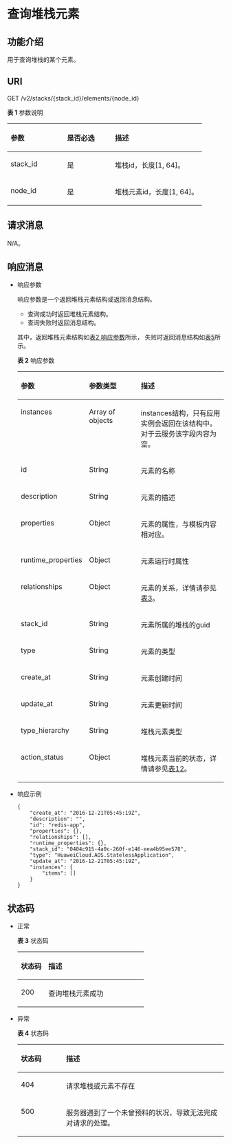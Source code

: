# 查询堆栈元素<a name="aos_02_0029"></a>

## 功能介绍<a name="section1899124619233"></a>

用于查询堆栈的某个元素。

## URI<a name="section8998469237"></a>

GET /v2/stacks/\{stack\_id\}/elements/\{node\_id\}

**表 1**  参数说明

<a name="table09171004442"></a>
<table><thead align="left"><tr id="row39182004413"><th class="cellrowborder" valign="top" width="28.987101289871013%" id="mcps1.2.4.1.1"><p id="p091815018448"><a name="p091815018448"></a><a name="p091815018448"></a>参数</p>
</th>
<th class="cellrowborder" valign="top" width="24.63753624637536%" id="mcps1.2.4.1.2"><p id="p5927519710"><a name="p5927519710"></a><a name="p5927519710"></a>是否必选</p>
</th>
<th class="cellrowborder" valign="top" width="46.375362463753625%" id="mcps1.2.4.1.3"><p id="p15918140124410"><a name="p15918140124410"></a><a name="p15918140124410"></a>描述</p>
</th>
</tr>
</thead>
<tbody><tr id="row1491817024410"><td class="cellrowborder" valign="top" width="28.987101289871013%" headers="mcps1.2.4.1.1 "><p id="p79189004414"><a name="p79189004414"></a><a name="p79189004414"></a>stack_id</p>
</td>
<td class="cellrowborder" valign="top" width="24.63753624637536%" headers="mcps1.2.4.1.2 "><p id="p169271018717"><a name="p169271018717"></a><a name="p169271018717"></a>是</p>
</td>
<td class="cellrowborder" valign="top" width="46.375362463753625%" headers="mcps1.2.4.1.3 "><p id="p1591890184419"><a name="p1591890184419"></a><a name="p1591890184419"></a>堆栈id，长度[1, 64]。</p>
</td>
</tr>
<tr id="row179187018446"><td class="cellrowborder" valign="top" width="28.987101289871013%" headers="mcps1.2.4.1.1 "><p id="p1091830174414"><a name="p1091830174414"></a><a name="p1091830174414"></a>node_id</p>
</td>
<td class="cellrowborder" valign="top" width="24.63753624637536%" headers="mcps1.2.4.1.2 "><p id="p12927171771"><a name="p12927171771"></a><a name="p12927171771"></a>是</p>
</td>
<td class="cellrowborder" valign="top" width="46.375362463753625%" headers="mcps1.2.4.1.3 "><p id="p1491919018448"><a name="p1491919018448"></a><a name="p1491919018448"></a>堆栈元素id，长度[1, 64]。</p>
</td>
</tr>
</tbody>
</table>

## 请求消息<a name="section11100134616230"></a>

N/A。

## 响应消息<a name="section710219465232"></a>

-   响应参数

    响应参数是一个返回堆栈元素结构或返回消息结构。

    -   查询成功时返回堆栈元素结构。
    -   查询失败时返回消息结构。

    其中，返回堆栈元素结构如[表2 响应参数](#table41021546192314)所示， 失败时返回消息结构如[表5](创建模板.md#table104171158104518)所示。

    **表 2**  响应参数

    <a name="table41021546192314"></a>
    <table><thead align="left"><tr id="row17102194612315"><th class="cellrowborder" valign="top" width="25.152515251525152%" id="mcps1.2.4.1.1"><p id="p31021646202310"><a name="p31021646202310"></a><a name="p31021646202310"></a>参数</p>
    </th>
    <th class="cellrowborder" valign="top" width="27.502750275027505%" id="mcps1.2.4.1.2"><p id="p1610317463233"><a name="p1610317463233"></a><a name="p1610317463233"></a>参数类型</p>
    </th>
    <th class="cellrowborder" valign="top" width="47.34473447344734%" id="mcps1.2.4.1.3"><p id="p1103146132314"><a name="p1103146132314"></a><a name="p1103146132314"></a>描述</p>
    </th>
    </tr>
    </thead>
    <tbody><tr id="row13674185552512"><td class="cellrowborder" valign="top" width="25.152515251525152%" headers="mcps1.2.4.1.1 "><p id="p1467515582511"><a name="p1467515582511"></a><a name="p1467515582511"></a>instances</p>
    </td>
    <td class="cellrowborder" valign="top" width="27.502750275027505%" headers="mcps1.2.4.1.2 "><p id="p3263152623110"><a name="p3263152623110"></a><a name="p3263152623110"></a>Array of objects</p>
    </td>
    <td class="cellrowborder" valign="top" width="47.34473447344734%" headers="mcps1.2.4.1.3 "><p id="p1967565512516"><a name="p1967565512516"></a><a name="p1967565512516"></a>instances结构，只有应用实例会返回在该结构中。对于云服务该字段内容为空。</p>
    </td>
    </tr>
    <tr id="row51031046162318"><td class="cellrowborder" valign="top" width="25.152515251525152%" headers="mcps1.2.4.1.1 "><p id="p11970141721614"><a name="p11970141721614"></a><a name="p11970141721614"></a>id</p>
    </td>
    <td class="cellrowborder" valign="top" width="27.502750275027505%" headers="mcps1.2.4.1.2 "><p id="p1490152531219"><a name="p1490152531219"></a><a name="p1490152531219"></a>String</p>
    </td>
    <td class="cellrowborder" valign="top" width="47.34473447344734%" headers="mcps1.2.4.1.3 "><p id="p174911125181217"><a name="p174911125181217"></a><a name="p174911125181217"></a>元素的名称</p>
    </td>
    </tr>
    <tr id="row36081644125416"><td class="cellrowborder" valign="top" width="25.152515251525152%" headers="mcps1.2.4.1.1 "><p id="p94911525151213"><a name="p94911525151213"></a><a name="p94911525151213"></a>description</p>
    </td>
    <td class="cellrowborder" valign="top" width="27.502750275027505%" headers="mcps1.2.4.1.2 "><p id="p154916252123"><a name="p154916252123"></a><a name="p154916252123"></a>String</p>
    </td>
    <td class="cellrowborder" valign="top" width="47.34473447344734%" headers="mcps1.2.4.1.3 "><p id="p1849110257121"><a name="p1849110257121"></a><a name="p1849110257121"></a>元素的描述</p>
    </td>
    </tr>
    <tr id="row19280954165510"><td class="cellrowborder" valign="top" width="25.152515251525152%" headers="mcps1.2.4.1.1 "><p id="p167881227141715"><a name="p167881227141715"></a><a name="p167881227141715"></a>properties</p>
    </td>
    <td class="cellrowborder" valign="top" width="27.502750275027505%" headers="mcps1.2.4.1.2 "><p id="p91358532317"><a name="p91358532317"></a><a name="p91358532317"></a>Object</p>
    </td>
    <td class="cellrowborder" valign="top" width="47.34473447344734%" headers="mcps1.2.4.1.3 "><p id="p1349272561219"><a name="p1349272561219"></a><a name="p1349272561219"></a>元素的属性，与模板内容相对应。</p>
    </td>
    </tr>
    <tr id="row2843175912554"><td class="cellrowborder" valign="top" width="25.152515251525152%" headers="mcps1.2.4.1.1 "><p id="p2977133831915"><a name="p2977133831915"></a><a name="p2977133831915"></a>runtime_properties</p>
    </td>
    <td class="cellrowborder" valign="top" width="27.502750275027505%" headers="mcps1.2.4.1.2 "><p id="p1961520112192"><a name="p1961520112192"></a><a name="p1961520112192"></a>Object</p>
    </td>
    <td class="cellrowborder" valign="top" width="47.34473447344734%" headers="mcps1.2.4.1.3 "><p id="p149771238191913"><a name="p149771238191913"></a><a name="p149771238191913"></a>元素运行时属性</p>
    </td>
    </tr>
    <tr id="row1484355918551"><td class="cellrowborder" valign="top" width="25.152515251525152%" headers="mcps1.2.4.1.1 "><p id="p5687201031910"><a name="p5687201031910"></a><a name="p5687201031910"></a>relationships</p>
    </td>
    <td class="cellrowborder" valign="top" width="27.502750275027505%" headers="mcps1.2.4.1.2 "><p id="p15493102591219"><a name="p15493102591219"></a><a name="p15493102591219"></a>Object</p>
    </td>
    <td class="cellrowborder" valign="top" width="47.34473447344734%" headers="mcps1.2.4.1.3 "><p id="p1249362571218"><a name="p1249362571218"></a><a name="p1249362571218"></a>元素的关系，详情请参见<a href="查询堆栈元素列表.md#table136551348103520">表3</a>。</p>
    </td>
    </tr>
    <tr id="row188214317567"><td class="cellrowborder" valign="top" width="25.152515251525152%" headers="mcps1.2.4.1.1 "><p id="p116790712206"><a name="p116790712206"></a><a name="p116790712206"></a>stack_id</p>
    </td>
    <td class="cellrowborder" valign="top" width="27.502750275027505%" headers="mcps1.2.4.1.2 "><p id="p1167907182014"><a name="p1167907182014"></a><a name="p1167907182014"></a>String</p>
    </td>
    <td class="cellrowborder" valign="top" width="47.34473447344734%" headers="mcps1.2.4.1.3 "><p id="p1680127112011"><a name="p1680127112011"></a><a name="p1680127112011"></a>元素所属的堆栈的guid</p>
    </td>
    </tr>
    <tr id="row1982138568"><td class="cellrowborder" valign="top" width="25.152515251525152%" headers="mcps1.2.4.1.1 "><p id="p13939101202"><a name="p13939101202"></a><a name="p13939101202"></a>type</p>
    </td>
    <td class="cellrowborder" valign="top" width="27.502750275027505%" headers="mcps1.2.4.1.2 "><p id="p149317105204"><a name="p149317105204"></a><a name="p149317105204"></a>String</p>
    </td>
    <td class="cellrowborder" valign="top" width="47.34473447344734%" headers="mcps1.2.4.1.3 "><p id="p39361012011"><a name="p39361012011"></a><a name="p39361012011"></a>元素的类型</p>
    </td>
    </tr>
    <tr id="row48218345615"><td class="cellrowborder" valign="top" width="25.152515251525152%" headers="mcps1.2.4.1.1 "><p id="p94941925151219"><a name="p94941925151219"></a><a name="p94941925151219"></a>create_at</p>
    </td>
    <td class="cellrowborder" valign="top" width="27.502750275027505%" headers="mcps1.2.4.1.2 "><p id="p9494192521215"><a name="p9494192521215"></a><a name="p9494192521215"></a>String</p>
    </td>
    <td class="cellrowborder" valign="top" width="47.34473447344734%" headers="mcps1.2.4.1.3 "><p id="p64949251128"><a name="p64949251128"></a><a name="p64949251128"></a>元素创建时间</p>
    </td>
    </tr>
    <tr id="row5821232566"><td class="cellrowborder" valign="top" width="25.152515251525152%" headers="mcps1.2.4.1.1 "><p id="p1749411254126"><a name="p1749411254126"></a><a name="p1749411254126"></a>update_at</p>
    </td>
    <td class="cellrowborder" valign="top" width="27.502750275027505%" headers="mcps1.2.4.1.2 "><p id="p4494192541220"><a name="p4494192541220"></a><a name="p4494192541220"></a>String</p>
    </td>
    <td class="cellrowborder" valign="top" width="47.34473447344734%" headers="mcps1.2.4.1.3 "><p id="p1449442519124"><a name="p1449442519124"></a><a name="p1449442519124"></a>元素更新时间</p>
    </td>
    </tr>
    <tr id="row58233165613"><td class="cellrowborder" valign="top" width="25.152515251525152%" headers="mcps1.2.4.1.1 "><p id="p1054114223515"><a name="p1054114223515"></a><a name="p1054114223515"></a>type_hierarchy</p>
    </td>
    <td class="cellrowborder" valign="top" width="27.502750275027505%" headers="mcps1.2.4.1.2 "><p id="p8541132210511"><a name="p8541132210511"></a><a name="p8541132210511"></a>String</p>
    </td>
    <td class="cellrowborder" valign="top" width="47.34473447344734%" headers="mcps1.2.4.1.3 "><p id="p1854111221253"><a name="p1854111221253"></a><a name="p1854111221253"></a>堆栈元素类型</p>
    </td>
    </tr>
    <tr id="row242417179566"><td class="cellrowborder" valign="top" width="25.152515251525152%" headers="mcps1.2.4.1.1 "><p id="p10424151710565"><a name="p10424151710565"></a><a name="p10424151710565"></a>action_status</p>
    </td>
    <td class="cellrowborder" valign="top" width="27.502750275027505%" headers="mcps1.2.4.1.2 "><p id="p13424181710567"><a name="p13424181710567"></a><a name="p13424181710567"></a>Object</p>
    </td>
    <td class="cellrowborder" valign="top" width="47.34473447344734%" headers="mcps1.2.4.1.3 "><p id="p154241017115613"><a name="p154241017115613"></a><a name="p154241017115613"></a>堆栈元素当前的状态，详情请参见<a href="查询堆栈列表.md#table136551348103520">表12</a>。</p>
    </td>
    </tr>
    </tbody>
    </table>

-   响应示例

    ```
    {
        "create_at": "2016-12-21T05:45:19Z",
        "description": "",
        "id": "redis-app",
        "properties": {},
        "relationships": [],
        "runtime_properties": {},
        "stack_id": "0404c915-4a0c-260f-e146-eea4b95ee578",
        "type": "HuaweiCloud.AOS.StatelessApplication",
        "update_at": "2016-12-21T05:45:19Z",
        "instances": {
            "items": []
        }
    }
    ```


## 状态码<a name="section8107046102314"></a>

-   正常

    **表 3**  状态码

    <a name="table910820467232"></a>
    <table><thead align="left"><tr id="row8108446112318"><th class="cellrowborder" valign="top" width="21.790000000000003%" id="mcps1.2.3.1.1"><p id="p710874652316"><a name="p710874652316"></a><a name="p710874652316"></a>状态码</p>
    </th>
    <th class="cellrowborder" valign="top" width="78.21000000000001%" id="mcps1.2.3.1.2"><p id="p5108154642310"><a name="p5108154642310"></a><a name="p5108154642310"></a>描述</p>
    </th>
    </tr>
    </thead>
    <tbody><tr id="row1210874617237"><td class="cellrowborder" valign="top" width="21.790000000000003%" headers="mcps1.2.3.1.1 "><p id="p151081246102310"><a name="p151081246102310"></a><a name="p151081246102310"></a>200</p>
    </td>
    <td class="cellrowborder" valign="top" width="78.21000000000001%" headers="mcps1.2.3.1.2 "><p id="p410894614234"><a name="p410894614234"></a><a name="p410894614234"></a>查询堆栈元素成功</p>
    </td>
    </tr>
    </tbody>
    </table>

-   异常

    **表 4**  状态码

    <a name="table111095468233"></a>
    <table><thead align="left"><tr id="row0109184618236"><th class="cellrowborder" valign="top" width="21.91%" id="mcps1.2.3.1.1"><p id="p15109646172315"><a name="p15109646172315"></a><a name="p15109646172315"></a>状态码</p>
    </th>
    <th class="cellrowborder" valign="top" width="78.09%" id="mcps1.2.3.1.2"><p id="p51092469231"><a name="p51092469231"></a><a name="p51092469231"></a>描述</p>
    </th>
    </tr>
    </thead>
    <tbody><tr id="row15109124613239"><td class="cellrowborder" valign="top" width="21.91%" headers="mcps1.2.3.1.1 "><p id="p510944615233"><a name="p510944615233"></a><a name="p510944615233"></a>404</p>
    </td>
    <td class="cellrowborder" valign="top" width="78.09%" headers="mcps1.2.3.1.2 "><p id="p1510924612310"><a name="p1510924612310"></a><a name="p1510924612310"></a>请求堆栈或元素不存在</p>
    </td>
    </tr>
    <tr id="row13109164617239"><td class="cellrowborder" valign="top" width="21.91%" headers="mcps1.2.3.1.1 "><p id="p1510984632319"><a name="p1510984632319"></a><a name="p1510984632319"></a>500</p>
    </td>
    <td class="cellrowborder" valign="top" width="78.09%" headers="mcps1.2.3.1.2 "><p id="p8109144662311"><a name="p8109144662311"></a><a name="p8109144662311"></a>服务器遇到了一个未曾预料的状况，导致无法完成对请求的处理。</p>
    </td>
    </tr>
    </tbody>
    </table>


